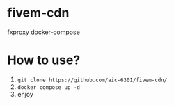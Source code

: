# fivem-cdn
fxproxy docker-compose

# How to use?
1. `git clone https://github.com/aic-6301/fivem-cdn/`
2. `docker compose up -d`
3. enjoy
